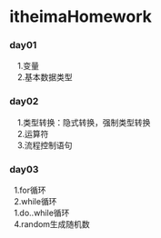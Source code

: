 # itheimaHomework

### day01
&ensp;&ensp;1.变量   
&ensp;&ensp;2.基本数据类型
### day02
&ensp;&ensp;1.类型转换：隐式转换，强制类型转换  
&ensp;&ensp;2.运算符  
&ensp;&ensp;3.流程控制语句   
  ### day03
  
 &nbsp;&nbsp;1.for循环  
 &nbsp;&nbsp;2.while循环  
 &nbsp;&nbsp;1.do..while循环  
 &nbsp;&nbsp;4.random生成随机数
 